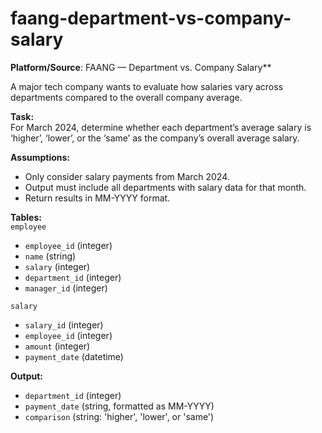 # faang-department-vs-company-salary

**Platform/Source**: FAANG — Department vs. Company Salary**

A major tech company wants to evaluate how salaries vary across departments compared to the overall company average.

**Task:**  
For March 2024, determine whether each department’s average salary is ‘higher’, ‘lower’, or the ‘same’ as the company’s overall average salary.

**Assumptions:**  
- Only consider salary payments from March 2024.  
- Output must include all departments with salary data for that month.  
- Return results in MM-YYYY format.

**Tables:**  
`employee`  
- `employee_id` (integer)  
- `name` (string)  
- `salary` (integer)  
- `department_id` (integer)  
- `manager_id` (integer)  

`salary`  
- `salary_id` (integer)  
- `employee_id` (integer)  
- `amount` (integer)  
- `payment_date` (datetime)

**Output:**  
- `department_id` (integer)  
- `payment_date` (string, formatted as MM-YYYY)  
- `comparison` (string: 'higher', 'lower', or 'same')
